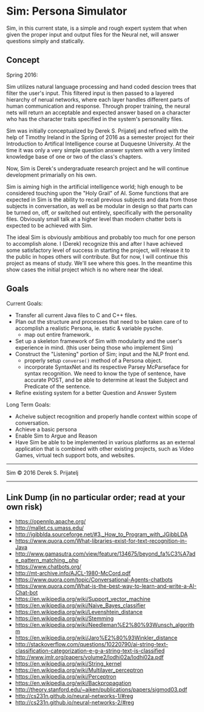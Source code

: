 Sim: Persona Simulator
=
Sim, in this current state, is a simple and rough expert system that when given the proper input and output files for the Neural net, will answer questions simply and statically.

Concept
-
Spring 2016:

Sim utilizes natural language processing and hand coded descion trees that filter the user's input. This filtered input is then passed to a layered hierarchy of nerual networks, where each layer handles different parts of human communication and response. Through proper training, the neural nets will return an acceptable and expected answer based on a character who has the character traits specified in the system's personality files.

Sim was initially conceptualized by Derek S. Prijatelj and refined with the help of Timothy Ireland in the Spring of 2016 as a semester project for their Introduction to Artifical Intelligence course at Duquesne University. At the time it was only a very simple question answer system with a very limited knowledge base of one or two of the class's chapters.

Now, Sim is Derek's undergraduate research project and he will continue development primarially on his own.

Sim is aiming high in the artificial intelligence world; high enough to be considered touching upon the "Holy Grail" of AI. Some functions that are expected in Sim is the ability to recall previous subjects and data from those subjects in conversation, as well as be modular in design so that parts can be turned on, off, or switched out entirely, specifically with the personality files. Obviously small talk at a higher level than modern chatter bots is expected to be achieved with Sim.

The ideal Sim is obviously ambitious and probably too much for one person to accomplish alone. I (Derek) recognize this and after I have achieved some satisfactory level of success in starting the project, will release it to the public in hopes others will contribute. But for now, I will continue this project as means of study. We'll see where this goes. In the meantime this show cases the initial project which is no where near the ideal.

Goals
-
Current Goals:
+ Transfer all current Java files to C and C++ files.
+ Plan out the structure and processes that need to be taken care of to accomplish a realistic Persona, ie. static & variable pysche.
    - map out entire framework.
+ Set up a skeleton framework of Sim with modularity and the user's experience in mind. (this user being those who implement Sim)
+ Construct the "Listening" portion of Sim; input and the NLP front end.
    - properly setup `converse()` method of a Persona object.
    - incorporate SyntaxNet and its respective Parsey McParseface for syntax recognition. We need to know the type of sentence, have accurate POST, and be able to determine at least the Subject and Predicate of the sentence.
+ Refine existing system for a better Question and Answer System

Long Term Goals:
+ Acheive subject recognition and properly handle context within scope of conversation.
+ Achieve a basic persona
+ Enable Sim to Argue and Reason
+ Have Sim be able to be implemented in various platforms as an external application that is combined with other existing projects, such as Video Games, virtual tech support bots, and websites.
___
Sim &copy; 2016 Derek S. Prijatelj
___

Link Dump (in no particular order; read at your own risk)
-

* https://opennlp.apache.org/
* http://mallet.cs.umass.edu/
* http://jgibblda.sourceforge.net/#3._How_to_Program_with_JGibbLDA
* https://www.quora.com/What-libraries-exist-for-text-recognition-in-Java
* http://www.gamasutra.com/view/feature/134675/beyond_fa%C3%A7ade_pattern_matching_.php
* https://www.chatbots.org/
* http://mt-archive.info/AJCL-1980-McCord.pdf
* https://www.quora.com/topic/Conversational-Agents-chatbots
* https://www.quora.com/What-is-the-best-way-to-learn-and-write-a-AI-Chat-bot
* https://en.wikipedia.org/wiki/Support_vector_machine
* https://en.wikipedia.org/wiki/Naive_Bayes_classifier
* https://en.wikipedia.org/wiki/Levenshtein_distance
* https://en.wikipedia.org/wiki/Stemming
* https://en.wikipedia.org/wiki/Needleman%E2%80%93Wunsch_algorithm
* https://en.wikipedia.org/wiki/Jaro%E2%80%93Winkler_distance
* http://stackoverflow.com/questions/10220790/ai-string-text-classification-categorization-e-g-a-string-text-is-classified
* http://www.jmlr.org/papers/volume2/lodhi02a/lodhi02a.pdf
* https://en.wikipedia.org/wiki/String_kernel
* https://en.wikipedia.org/wiki/Multilayer_perceptron 
* https://en.wikipedia.org/wiki/Perceptron
* https://en.wikipedia.org/wiki/Backpropagation
* http://theory.stanford.edu/~aiken/publications/papers/sigmod03.pdf
* http://cs231n.github.io/neural-networks-1/#reg
* http://cs231n.github.io/neural-networks-2/#reg
